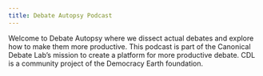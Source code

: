 ```yaml
---
title: Debate Autopsy Podcast
---
```


Welcome to Debate Autopsy where we dissect actual debates and explore how to make them more productive. This podcast is part of the Canonical Debate Lab’s mission to create a platform for more productive debate. CDL is a community project of the Democracy Earth foundation.
